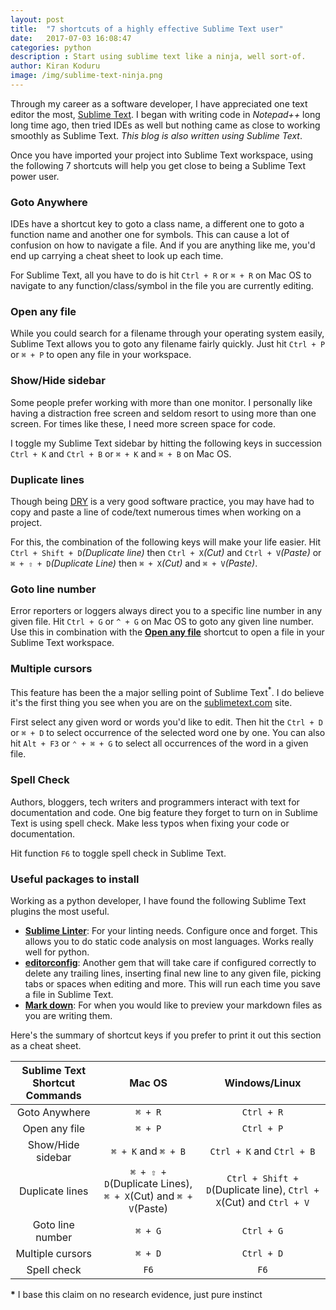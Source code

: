 ```yaml
---
layout: post
title:  "7 shortcuts of a highly effective Sublime Text user"
date:   2017-07-03 16:08:47
categories: python
description : Start using sublime text like a ninja, well sort-of.
author: Kiran Koduru
image: /img/sublime-text-ninja.png
---
```


Through my career as a software developer, I have appreciated one text editor the most, [Sublime Text](https://www.sublimetext.com/). I began with writing code in *Notepad++* long long time ago, then tried IDEs as well but nothing came as close to working smoothly as Sublime Text. *This blog is also written using Sublime Text*.

Once you have imported your project into Sublime Text workspace, using the following 7 shortcuts will help you get close to being a Sublime Text power user.

### Goto Anywhere

IDEs have a shortcut key to goto a class name, a different one to goto a function name and another one for symbols. This can cause a lot of confusion on how to navigate a file. And if you are anything like me, you'd end up carrying a cheat sheet to look up each time.

For Sublime Text, all you have to do is hit `Ctrl + R` or `⌘ + R` on Mac OS to navigate to any function/class/symbol in the file you are currently editing.

### Open any file

While you could search for a filename through your operating system easily, Sublime Text allows you to goto any filename fairly quickly. Just hit `Ctrl + P` or `⌘ + P` to open any file in your workspace.

### Show/Hide sidebar

Some people prefer working with more than one monitor. I personally like having a distraction free screen and seldom resort to using more than one screen. For times like these, I need more screen space for code.

I toggle my Sublime Text sidebar by hitting the following keys in succession `Ctrl + K` and `Ctrl + B` or `⌘ + K` and `⌘ + B` on Mac OS.

### Duplicate lines

Though being [DRY](https://en.wikipedia.org/wiki/Don%27t_repeat_yourself) is a very good software practice, you may have had to copy and paste a line of code/text numerous times when working on a project.

For this, the combination of the following keys will make your life easier. Hit `Ctrl + Shift + D`*(Duplicate line)* then `Ctrl + X`*(Cut)* and `Ctrl + V`*(Paste)* or `⌘ + ⇧ + D`*(Duplicate Line)* then `⌘ + X`*(Cut)* and `⌘ + V`*(Paste)*.

### Goto line number

Error reporters or loggers always direct you to a specific line number in any given file. Hit `Ctrl + G` or `^ + G` on Mac OS to goto any given line number. Use this in combination with the __[Open any file](#open-any-file)__ shortcut to open a file in your Sublime Text workspace.

### Multiple cursors

This feature has been the a major selling point of Sublime Text<sup><span title="I base this claim on no research evidence, just pure instinct">*</span></sup>. I do believe it's the first thing you see when you are on the [sublimetext.com](https://www.sublimetext.com/) site.

First select any given word or words you'd like to edit. Then hit the `Ctrl + D` or `⌘ + D` to select occurrence of the selected word one by one. You can also hit `Alt + F3` or `⌃ + ⌘ + G` to select all occurrences of the word in a given file.

### Spell Check

Authors, bloggers, tech writers and programmers interact with text for documentation and code. One big feature they forget to turn on in Sublime Text is using spell check. Make less typos when fixing your code or documentation. 

Hit function `F6` to toggle spell check in Sublime Text.

### Useful packages to install

Working as a python developer, I have found the following Sublime Text plugins the most useful.

- __[Sublime Linter](http://www.sublimelinter.com/en/latest/)__: For your linting needs. Configure once and forget. This allows you to do static code analysis on most languages. Works really well for python.
- __[editorconfig](http://editorconfig.org/)__: Another gem that will take care if configured correctly to delete any trailing lines, inserting final new line to any given file, picking tabs or spaces when editing and more. This will run each time you save a file in Sublime Text.
- __[Mark down](https://github.com/revolunet/sublimetext-markdown-preview)__: For when you would like to preview your markdown files as you are writing them. 

Here's the summary of shortcut keys if you prefer to print it out this section as a cheat sheet.

| Sublime Text Shortcut Commands| Mac OS  | Windows/Linux  |
|:--------------:|:-------:|:-------------------:|
|Goto Anywhere|`⌘ + R`|`Ctrl + R`|
|Open any file|`⌘ + P`|`Ctrl + P`|
|Show/Hide sidebar|`⌘ + K` and `⌘ + B`|`Ctrl + K` and `Ctrl + B`|
|Duplicate lines|`⌘ + ⇧ + D`(Duplicate Lines), `⌘ + X`(Cut) and `⌘ + V`(Paste)|`Ctrl + Shift + D`(Duplicate line), `Ctrl + X`(Cut) and `Ctrl + V`|
|Goto line number|`⌘ + G`|`Ctrl + G`|
|Multiple cursors|`⌘ + D`|`Ctrl + D`|
|Spell check|`F6`|`F6`|

__*__ I base this claim on no research evidence, just pure instinct
